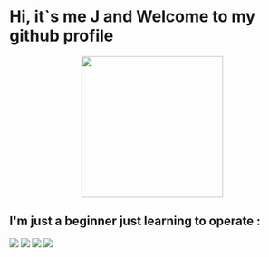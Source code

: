 # Hi, it`s me J and Welcome to my github profile


<p align="center">
  <img width="250" src="https://1.bp.blogspot.com/-rO5EPCM0fpQ/XwhrWUCJyMI/AAAAAAAAJXk/D9hONji-Cw0I53A_9bmGg5Ir_MOeQQO7gCPcBGAYYCw/s660/ninja.gif">
</p>



## I'm just a beginner just learning to operate :

![](https://img.shields.io/badge/KaliLinux-557C94.svg?style=for-the-badge&logo=Kali-Linux&logoColor=white)
![](https://img.shields.io/badge/Repl.it-%230D101E.svg?style=for-the-badge&logo=replit&logoColor=white)
![](https://img.shields.io/badge/node.js-6DA55F?style=for-the-badge&logo=node.js&logoColor=white)
![](https://img.shields.io/badge/javascript-%23323330.svg?style=for-the-badge&logo=javascript&logoColor=%23F7DF1E)
